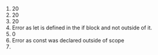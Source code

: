 1. 20
2. 20
3. 20
4. Error as let is defined in the if block and not outside of it.
5. 0
6. Error as const was declared outside of scope
7. 
